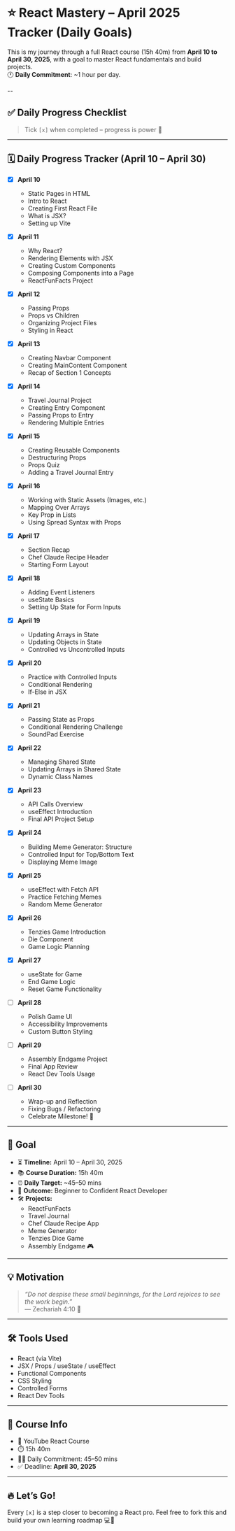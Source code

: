 # ⭐ React Mastery – April 2025 Tracker (Daily Goals)

This is my journey through a full React course (15h 40m) from **April 10 to April 30, 2025**, with a goal to master React fundamentals and build projects.  
🕐 **Daily Commitment**: ~1 hour per day.

--

## ✅ Daily Progress Checklist

> Tick `[x]` when completed – progress is power 💪

---

## 🗓️ Daily Progress Tracker (April 10 – April 30)

- [x] **April 10**
  - Static Pages in HTML
  - Intro to React
  - Creating First React File
  - What is JSX?
  - Setting up Vite
  
- [x] **April 11**
  - Why React?
  - Rendering Elements with JSX
  - Creating Custom Components
  - Composing Components into a Page
  - ReactFunFacts Project
  
- [x] **April 12**
  - Passing Props
  - Props vs Children
  - Organizing Project Files
  - Styling in React
  
- [x] **April 13**
  - Creating Navbar Component
  - Creating MainContent Component
  - Recap of Section 1 Concepts
  
- [x] **April 14**
  - Travel Journal Project
  - Creating Entry Component
  - Passing Props to Entry
  - Rendering Multiple Entries
  
- [x] **April 15**
  - Creating Reusable Components
  - Destructuring Props
  - Props Quiz
  - Adding a Travel Journal Entry
  
- [x] **April 16**
  - Working with Static Assets (Images, etc.)
  - Mapping Over Arrays
  - Key Prop in Lists
  - Using Spread Syntax with Props
  
- [x] **April 17**
  - Section Recap
  - Chef Claude Recipe Header
  - Starting Form Layout
  
- [x] **April 18**
  - Adding Event Listeners
  - useState Basics
  - Setting Up State for Form Inputs
  
- [x] **April 19**
  - Updating Arrays in State
  - Updating Objects in State
  - Controlled vs Uncontrolled Inputs
  
- [x] **April 20**
  - Practice with Controlled Inputs
  - Conditional Rendering
  - If-Else in JSX
  
- [x] **April 21**
  - Passing State as Props
  - Conditional Rendering Challenge
  - SoundPad Exercise
  
- [x] **April 22**
  - Managing Shared State
  - Updating Arrays in Shared State
  - Dynamic Class Names
  
- [x] **April 23**
  - API Calls Overview
  - useEffect Introduction
  - Final API Project Setup
  
- [x] **April 24**
  - Building Meme Generator: Structure
  - Controlled Input for Top/Bottom Text
  - Displaying Meme Image
  
- [x] **April 25**
  - useEffect with Fetch API
  - Practice Fetching Memes
  - Random Meme Generator
  
- [x] **April 26**
  - Tenzies Game Introduction
  - Die Component
  - Game Logic Planning
  
- [x] **April 27**
  - useState for Game
  - End Game Logic
  - Reset Game Functionality
  
- [ ] **April 28**
  - Polish Game UI
  - Accessibility Improvements
  - Custom Button Styling
  
- [ ] **April 29**
  - Assembly Endgame Project
  - Final App Review
  - React Dev Tools Usage
  
- [ ] **April 30**
  - Wrap-up and Reflection
  - Fixing Bugs / Refactoring
  - Celebrate Milestone! 🎉

---

## 🎯 Goal

- ⏳ **Timeline:** April 10 – April 30, 2025  
- 📚 **Course Duration:** 15h 40m  
- ⏰ **Daily Target:** ~45–50 mins  
- 🧠 **Outcome:** Beginner to Confident React Developer  
- 🛠️ **Projects:**  
  - ReactFunFacts  
  - Travel Journal  
  - Chef Claude Recipe App  
  - Meme Generator  
  - Tenzies Dice Game  
  - Assembly Endgame 🎮  

---

## 💡 Motivation

> _“Do not despise these small beginnings, for the Lord rejoices to see the work begin.”_  
> — Zechariah 4:10 🙌

---

## 🛠️ Tools Used

- React (via Vite)
- JSX / Props / useState / useEffect
- Functional Components
- CSS Styling
- Controlled Forms
- React Dev Tools

---

## 🔗 Course Info

- 🎥 YouTube React Course  
- ⏱️ 15h 40m  
- 👨‍💻 Daily Commitment: 45–50 mins  
- ✅ Deadline: **April 30, 2025**

---

## 🔥 Let’s Go!

Every `[x]` is a step closer to becoming a React pro. Feel free to fork this and build your own learning roadmap 💻🚀
